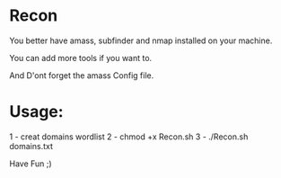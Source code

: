 # Recon
You better have amass, subfinder and nmap installed on your machine.

You can add more tools if you want to.

And D'ont forget the amass Config file.

# Usage:

1 - creat domains wordlist
2 - chmod +x Recon.sh
3 - ./Recon.sh domains.txt

Have Fun ;)
